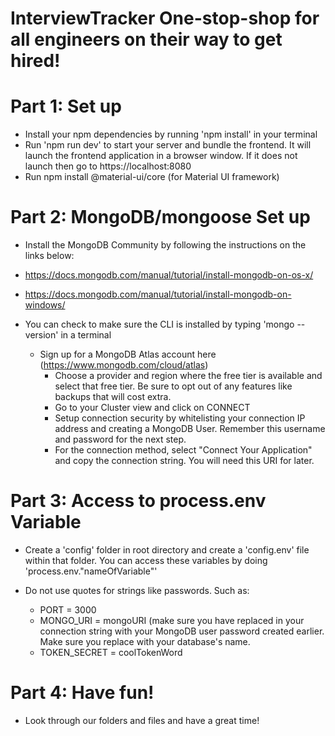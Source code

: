 # InterviewTracker One-stop-shop for all engineers on their way to get hired!


# Part 1: Set up

  * Install your npm dependencies by running 'npm install' in your terminal
  * Run 'npm run dev' to start your server and bundle the frontend. It will 
    launch the frontend application in a browser window. If it does not launch
    then go to https://localhost:8080
  * Run npm install @material-ui/core (for Material UI framework)




# Part 2: MongoDB/mongoose Set up

 * Install the MongoDB Community by following the instructions on the links below: 
  * https://docs.mongodb.com/manual/tutorial/install-mongodb-on-os-x/
  * https://docs.mongodb.com/manual/tutorial/install-mongodb-on-windows/
* You can check to make sure the CLI is installed by typing 'mongo --version' in a terminal 



  * Sign up for a MongoDB Atlas account here (https://www.mongodb.com/cloud/atlas)
    * Choose a provider and region where the free tier is available and select that free tier. Be sure to opt out of any features like backups that will cost extra. 
    * Go to your Cluster view and click on CONNECT 
    * Setup connection security by whitelisting your connection IP address and creating a MongoDB User. Remember this username and password for the next step.
    * For the connection method, select "Connect Your Application" and copy the connection string. You will need this URI for later. 




# Part 3: Access to process.env Variable


* Create a 'config' folder in root directory and create a 'config.env' file within that folder. You can access these variables by doing 'process.env."nameOfVariable"'

* Do not use quotes for strings like passwords. Such as: 
  * PORT = 3000
  * MONGO_URI = mongoURI (make sure you have replaced <password> in your connection string with your MongoDB user password created earlier. Make sure you replace <db> with your database's name. 
  * TOKEN_SECRET = coolTokenWord



# Part 4: Have fun! 

  * Look through our folders and files and have a great time! 